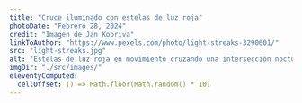 ```yaml
---
title: "Cruce iluminado con estelas de luz roja"
photoDate: "Febrero 28, 2024"
credit: "Imagen de Jan Kopriva"
linkToAuthor: "https://www.pexels.com/photo/light-streaks-3290601/"
src: "light-streaks.jpg"
alt: "Estelas de luz roja en movimiento cruzando una intersección nocturna"
imgDir: "./src/images/"
eleventyComputed:
  cellOffset: () => Math.floor(Math.random() * 10)
---
```

